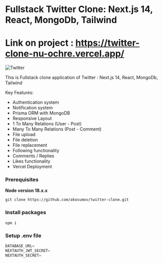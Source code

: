 # Fullstack Twitter Clone: Next.js 14, React, MongoDb, Tailwind 
# Link on project : https://twitter-clone-nu-ochre.vercel.app/
![Twitter](https://i.ibb.co/rZ0tXhW/photo-2024-03-17-02-15-40.jpg)


This is Fullstack clone application of Twitter : Next.js 14, React, MongoDb, Tailwind

Key Features:
- Authentication system 
- Notification system
- Prisma ORM with MongoDB
- Responsive Layout
- 1 To Many Relations (User - Post)
- Many To Many Relations (Post - Comment) 
- File upload
- File deletion
- File replacement
- Following functionality
- Comments / Replies
- Likes functionality
- Vercel Deployment


### Prerequisites

**Node version 18.x.x**

```shell
git clone https://github.com/akosumov/twitter-clone.git
```


### Install packages

```shell
npm i
```

### Setup .env file


```js
DATABASE_URL=
NEXTAUTH_JWT_SECRET=
NEXTAUTH_SECRET=
```
